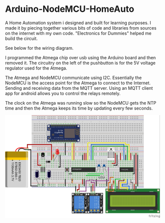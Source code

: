 # Arduino-NodeMCU-HomeAuto
A Home Automation system i designed and built for learning purposes.
I made it by piecing together various bits of code and libraries 
from sources on the internet with my own code. 
"Electronics for Dummies" helped me build the circuit.

See below for the wiring diagram.

I programmed the Atmega chip over usb using the Arduino board and then removed it.
The circuitry on the left of the pushbutton is for the 5V voltage regulator used 
for the Atmega. 

The Atmega and NodeMCU communicate using I2C. Essentially the NodeMCU is 
the access point for the Atmega to connect to the Internet. Sending and receiving 
data from the MQTT server. Using an MQTT client app for android allows you to control the relays remotely.

The clock on the Atmega was running slow so the NodeMCU gets the NTP time 
and then the Atmega keeps its time by updating every few seconds. 

![alt text](https://github.com/BobbyLeonard/Arduino-Espressif-HomeAuto/raw/master/Atmega%26NodeMCU.jpg)
